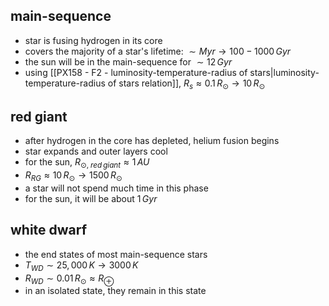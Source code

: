 ## main-sequence
- star is fusing hydrogen in its core
- covers the majority of a star's lifetime: $\sim Myr \to 100-1000\,Gyr$
- the sun will be in the main-sequence for $\sim12\,Gyr$
- using [[PX158 - F2 - luminosity-temperature-radius of stars|luminosity-temperature-radius of stars relation]], $R_{s}\approx 0.1\,R_{\odot}\to 10\,R_{\odot}$
## red giant
- after hydrogen in the core has depleted, helium fusion begins
- star expands and outer layers cool
- for the sun, $R_{\odot,\;red\,giant}\approx 1\,AU$
- $R_{RG}\approx 10\,R_{\odot}\to1500\,R_{\odot}$
- a star will not spend much time in this phase
- for the sun, it will be about $1\,Gyr$
## white dwarf
- the end states of most main-sequence stars
- $T_{WD} \sim 25,000\,K\to3000\,K$
- $R_{WD}\sim 0.01\,R_{\odot}\approx R_{\oplus}$
- in an isolated state, they remain in this state